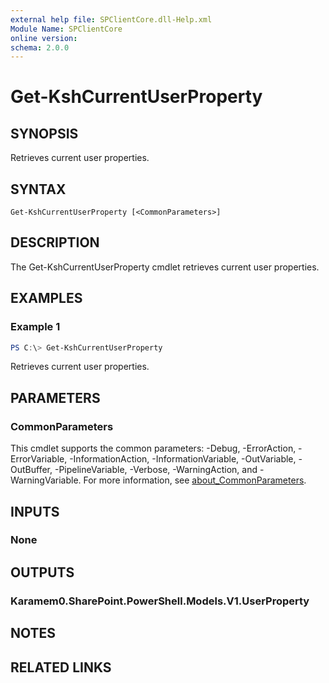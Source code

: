 ```yaml
---
external help file: SPClientCore.dll-Help.xml
Module Name: SPClientCore
online version:
schema: 2.0.0
---
```


# Get-KshCurrentUserProperty

## SYNOPSIS
Retrieves current user properties.

## SYNTAX

```
Get-KshCurrentUserProperty [<CommonParameters>]
```

## DESCRIPTION
The Get-KshCurrentUserProperty cmdlet retrieves current user properties.

## EXAMPLES

### Example 1
```powershell
PS C:\> Get-KshCurrentUserProperty
```

Retrieves current user properties.

## PARAMETERS

### CommonParameters
This cmdlet supports the common parameters: -Debug, -ErrorAction, -ErrorVariable, -InformationAction, -InformationVariable, -OutVariable, -OutBuffer, -PipelineVariable, -Verbose, -WarningAction, and -WarningVariable. For more information, see [about_CommonParameters](http://go.microsoft.com/fwlink/?LinkID=113216).

## INPUTS

### None

## OUTPUTS

### Karamem0.SharePoint.PowerShell.Models.V1.UserProperty

## NOTES

## RELATED LINKS
